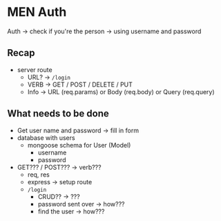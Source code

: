 # MEN Auth

Auth -> check if you're the person -> using username and password

## Recap

- server route
  - URL? -> `/login`
  - VERB -> GET / POST / DELETE / PUT
  - Info -> URL (req.params) or Body (req.body) or Query (req.query)

## What needs to be done

- Get user name and password -> fill in form
- database with users
  - mongoose schema for User (Model)
    - username
    - password
- GET??? / POST??? -> verb???
  - req, res
  - express -> setup route
  - `/login`
    - CRUD?? -> ???
    - password sent over -> how???
    - find the user -> how???
